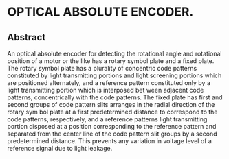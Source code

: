 # OPTICAL ABSOLUTE ENCODER.

## Abstract
An optical absolute encoder for detecting the rotational angle and rotational position of a motor or the like has a rotary symbol plate and a fixed plate. The rotary symbol plate has a plurality of concentric code patterns constituted by light transmitting portions and light screening portions which are positioned alternately, and a reference pattern constituted only by a light transmitting portion which is interposed bet ween adjacent code patterns, concentrically with the code patterns. The fixed plate has first and second groups of code pattern slits arranges in the radial direction of the rotary sym bol plate at a first predetermined distance to correspond to the code patterns, respectively, and a reference patterns light transmitting portion disposed at a position corresponding to the reference pattern and separated from the center line of the code pattern slit groups by a second predetermined distance. This prevents any variation in voltage level of a reference signal due to light leakage.